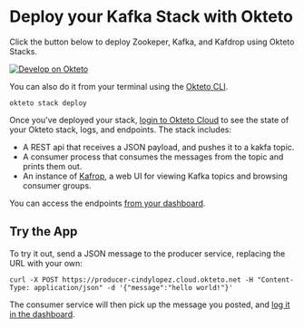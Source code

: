 # Deploy your Kafka Stack with Okteto

Click the button below to deploy Zookeper, Kafka, and Kafdrop using Okteto Stacks.

[![Develop on Okteto](https://okteto.com/develop-okteto.svg)](https://cloud.okteto.com/deploy)

You can also do it from your terminal using the [Okteto CLI](https://github.com/okteto/okteto).

```
okteto stack deploy
```

Once you've deployed your stack, [login to Okteto Cloud](https://cloud.okteto.com) to see the state of your Okteto stack, logs, and endpoints. The stack includes:

- A REST api that receives a JSON payload, and pushes it to a kakfa topic.
- A consumer process that consumes the messages from the topic and prints them out.  
- An instance of [Kafrop](https://github.com/obsidiandynamics/kafdrop), a web UI for viewing Kafka topics and browsing consumer groups. 

You can access the endpoints [from your dashboard](https://cloud.okteto.com).

## Try the App

To try it out, send a JSON message to the producer service, replacing the URL with your own:

```
curl -X POST https://producer-cindylopez.cloud.okteto.net -H "Content-Type: application/json" -d '{"message":"hello world!"}'
```

The consumer service will then pick up the message you posted, and [log it in the dashboard](https://cloud.okteto.com).
